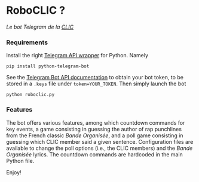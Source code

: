 # RoboCLIC ?
_Le bot Telegram de la [CLIC](https://clic.epfl.ch)_

### Requirements

Install the right [Telegram API wrapper](https://github.com/python-telegram-bot/python-telegram-bot) for Python. Namely

```
pip install python-telegram-bot
```

See the [Telegram Bot API documentation](https://core.telegram.org/bots) to obtain your bot token, to be stored in a ```.keys``` file under ```token=YOUR_TOKEN```. Then simply launch the bot
```
python roboclic.py
```

### Features

The bot offers various features, among which countdown commands for key events, a game consisting in guessing the author of rap punchlines from the French classic _Bande Organisée_, and a poll game consisting in guessing which CLIC member said a given sentence. Configuration files are available to change the poll options (i.e., the CLIC members) and the _Bande Organisée_ lyrics. The countdown commands are hardcoded in the main Python file.

Enjoy!
